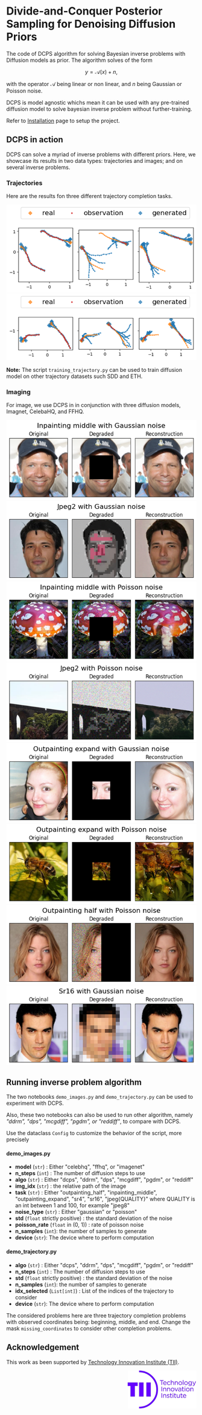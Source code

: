 # Divide-and-Conquer Posterior Sampling for Denoising Diffusion Priors


The code of DCPS algorithm for solving Bayesian inverse problems with Diffusion models as prior.
The algorithm solves of the form

$$
y = \mathcal{A}(x) + n
,
$$

with the operator $\mathcal{A}$ being linear or non linear, and $n$ being Gaussian or Poisson noise.

DCPS is model agnostic whichs mean it can be used with any pre-trained diffusion model to solve bayesian inverse problem without further-training.

Refer to [Installation](./Installation.md) page to setup the project.


## DCPS in action

DCPS can solve a myriad of inverse problems with different priors.
Here, we showcase its results in two data types: trajectories and images; and on several inverse problems.

###  Trajectories

Here are the results fon three different trajectory completion tasks.

<img src='material/traj_result_1.png' />
<img src='material/traj_result_2.png' />

**Note:** The script ``training_trajectory.py`` can be used to train diffusion model on other trajectory datasets such SDD and ETH.


### Imaging

For image, we use DCPS in in conjunction with three diffusion models, Imagnet, CelebaHQ, and FFHQ.

<img src='material/inpainting_middle-ffhq-0.01-gaussian-00011.png.png' />
<img src='material/jpeg2-celebahq-0.01-gaussian-00038.jpg.png' />
<img src='material/inpainting_middle-imagenet-0.01-poisson-00002.jpg.png' />
<img src='material/jpeg2-imagenet-0.01-poisson-00046.jpg.png' />
<img src='material/outpainting_expand-ffhq-0.01-gaussian-00006.png.png' />
<img src='material/outpainting_expand-imagenet-0.01-poisson-00050.jpg.png' />
<img src='material/outpainting_half-celebahq-0.01-poisson-00002.jpg.png' />
<img src='material/sr16-celebahq-0.01-gaussian-00018.jpg.png' />


## Running inverse problem algorithm

The two notebooks ``demo_images.py`` and ``demo_trajectory.py`` can be used to experiment with DCPS.

Also, these two notebooks can also be used to run other algorithm, namely *"ddrm", "dps", "mcgdiff", "pgdm", or "reddiff"*, to compare with DCPS.


Use the dataclass ``Config`` to customize the behavior of the script, more precisely

#### demo_images.py

- **model** (``str``) : Either "celebhq", "ffhq", or "imagenet"
- **n_steps** (``int``) : The number of diffusion steps to use
- **algo** (``str``) : Either "dcps", "ddrm", "dps", "mcgdiff", "pgdm", or "reddiff"
- **img_idx** (``str``) : the relative path of the image
- **task** (``str``) : Either "outpainting_half", "inpainting_middle", "outpainting_expand", "sr4", "sr16", "jpeg{QUALITY}" where QUALITY is an int between 1 and 100, for example "jpeg8"
- **noise_type** (``str``) : Either "gaussian" or "poisson"
- **std** (``float`` strictly positive) : the standard deviation of the noise
- **poisson_rate** (``float`` in (0, 1)) : rate of poisson noise
- **n_samples** (``int``): the number of samples to generate
- **device** (``str``): The device where to perform computation

#### demo_trajectory.py

- **algo** (``str``) : Either "dcps", "ddrm", "dps", "mcgdiff", "pgdm", or "reddiff"
- **n_steps** (``int``) : The number of diffusion steps to use
- **std** (``float`` strictly positive) : the standard deviation of the noise
- **n_samples** (``int``): the number of samples to generate
- **idx_selected** (``List[int]``) : List of the indices of the trajectory to consider
- **device** (``str``): The device where to perform computation

The considered problems here are three trajectory completion problems with observed coordinates being: beginning, middle, and end.
Change the mask ``missing_coordinates`` to consider other completion problems.


## Acknowledgement

This work as been supported by [Technology Innovation Institute (TII)](https://www.tii.ae).
<section align="right">
    <img src="material/Technology_Innovation_Institute_Logo.jpg" height="100px" />
</section>